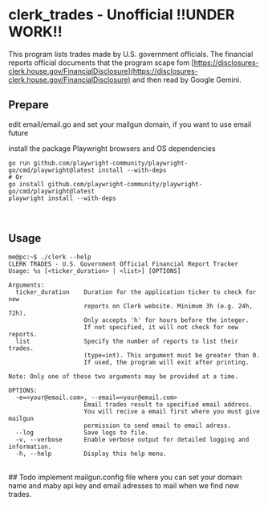# clerk_trades - Unofficial !!UNDER WORK!!
This program lists trades made by U.S. government officials.
The financial reports official documents that the program scape fom [https://disclosures-clerk.house.gov/FinancialDisclosure](https://disclosures-clerk.house.gov/FinancialDisclosure) and then read by Google Gemini.

## Prepare
edit email/email.go and set your mailgun domain, if you want to use email future

install the package Playwright browsers and OS dependencies
```
go run github.com/playwright-community/playwright-go/cmd/playwright@latest install --with-deps
# Or
go install github.com/playwright-community/playwright-go/cmd/playwright@latest
playwright install --with-deps
```
<br>

## Usage
```
me@pc:~$ ./clerk --help
CLERK TRADES - U.S. Government Official Financial Report Tracker
Usage: %s [<ticker_duration> | <list>] [OPTIONS]

Arguments:
  ticker_duration    Duration for the application ticker to check for new
                     reports on Clerk website. Minimum 3h (e.g. 24h, 72h).
                     Only accepts 'h' for hours before the integer.
                     If not specified, it will not check for new reports.
  list               Specify the number of reports to list their trades.
                     (type=int). This argument must be greater than 0.
                     If used, the program will exit after printing.

Note: Only one of these two arguments may be provided at a time.

OPTIONS:
  -e=<your@email.com>, --email=<your@email.com>
                     Email trades result to specified email address.
                     You will recive a email first where you must give mailgun
                     permission to send email to email adress.
  --log              Save logs to file.
  -v, --verbose      Enable verbose output for detailed logging and information.
  -h, --help         Display this help menu.
```
<br>
## Todo
implement mailgun.config file where you can set your domain name and maby api key and
email adresses to mail when we find new trades.

